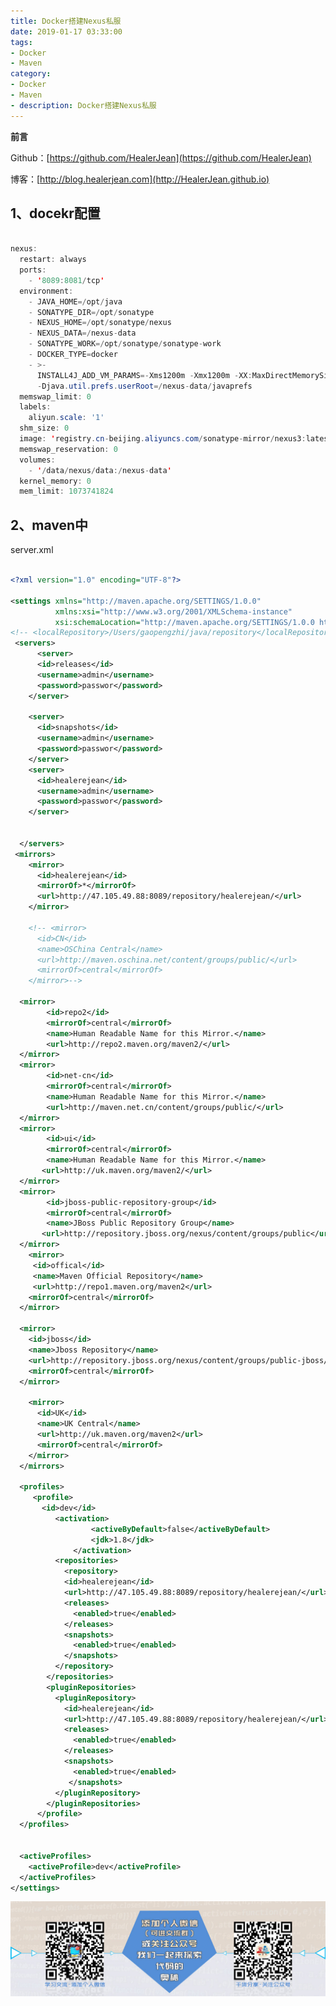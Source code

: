 ```yaml
---
title: Docker搭建Nexus私服
date: 2019-01-17 03:33:00
tags: 
- Docker
- Maven
category: 
- Docker
- Maven
- description: Docker搭建Nexus私服
---
```

**前言**     

 Github：[https://github.com/HealerJean](https://github.com/HealerJean)         

 博客：[http://blog.healerjean.com](http://HealerJean.github.io)          



## 1、docekr配置

```java

nexus:
  restart: always
  ports:
    - '8089:8081/tcp'
  environment:
    - JAVA_HOME=/opt/java
    - SONATYPE_DIR=/opt/sonatype
    - NEXUS_HOME=/opt/sonatype/nexus
    - NEXUS_DATA=/nexus-data
    - SONATYPE_WORK=/opt/sonatype/sonatype-work
    - DOCKER_TYPE=docker
    - >-
      INSTALL4J_ADD_VM_PARAMS=-Xms1200m -Xmx1200m -XX:MaxDirectMemorySize=2g
      -Djava.util.prefs.userRoot=/nexus-data/javaprefs
  memswap_limit: 0
  labels:
    aliyun.scale: '1'
  shm_size: 0
  image: 'registry.cn-beijing.aliyuncs.com/sonatype-mirror/nexus3:latest'
  memswap_reservation: 0
  volumes:
    - '/data/nexus/data:/nexus-data'
  kernel_memory: 0
  mem_limit: 1073741824


```


## 2、maven中

server.xml

```xml

<?xml version="1.0" encoding="UTF-8"?>

<settings xmlns="http://maven.apache.org/SETTINGS/1.0.0"
          xmlns:xsi="http://www.w3.org/2001/XMLSchema-instance"
          xsi:schemaLocation="http://maven.apache.org/SETTINGS/1.0.0 http://maven.apache.org/xsd/settings-1.0.0.xsd">
<!-- <localRepository>/Users/gaopengzhi/java/repository</localRepository> -->
 <servers>
      <server>
      <id>releases</id>
      <username>admin</username>
      <password>passwor</password>
    </server>

    <server>
      <id>snapshots</id>
      <username>admin</username>
      <password>passwor</password>
    </server>
    <server>
      <id>healerejean</id>
      <username>admin</username>
      <password>passwor</password>
    </server>


  </servers>
 <mirrors>
    <mirror>
      <id>healerejean</id>
      <mirrorOf>*</mirrorOf>
      <url>http://47.105.49.88:8089/repository/healerejean/</url>
    </mirror>

    <!-- <mirror>
      <id>CN</id>
      <name>OSChina Central</name>
      <url>http://maven.oschina.net/content/groups/public/</url>
      <mirrorOf>central</mirrorOf>
    </mirror>-->

  <mirror>
        <id>repo2</id>
        <mirrorOf>central</mirrorOf>
        <name>Human Readable Name for this Mirror.</name>
        <url>http://repo2.maven.org/maven2/</url>
  </mirror>
  <mirror>
        <id>net-cn</id>
        <mirrorOf>central</mirrorOf>
        <name>Human Readable Name for this Mirror.</name>
        <url>http://maven.net.cn/content/groups/public/</url>
  </mirror>
  <mirror>
        <id>ui</id>
        <mirrorOf>central</mirrorOf>
        <name>Human Readable Name for this Mirror.</name>
       <url>http://uk.maven.org/maven2/</url>
  </mirror>
  <mirror>
        <id>jboss-public-repository-group</id>
        <mirrorOf>central</mirrorOf>
        <name>JBoss Public Repository Group</name>
       <url>http://repository.jboss.org/nexus/content/groups/public</url>
  </mirror>
    <mirror>
     <id>offical</id>
     <name>Maven Official Repository</name>
     <url>http://repo1.maven.org/maven2</url>
    <mirrorOf>central</mirrorOf>
  </mirror>

  <mirror>
    <id>jboss</id>
    <name>Jboss Repository</name>
    <url>http://repository.jboss.org/nexus/content/groups/public-jboss/</url>
    <mirrorOf>central</mirrorOf>
  </mirror>

    <mirror>
      <id>UK</id>
      <name>UK Central</name>
      <url>http://uk.maven.org/maven2</url>
      <mirrorOf>central</mirrorOf>
    </mirror>
  </mirrors>

  <profiles>
     <profile>
       <id>dev</id>
          <activation>
                  <activeByDefault>false</activeByDefault>
                  <jdk>1.8</jdk>
              </activation>
          <repositories>
            <repository>
            <id>healerejean</id>
            <url>http://47.105.49.88:8089/repository/healerejean/</url>
            <releases>
              <enabled>true</enabled>
            </releases>
            <snapshots>
              <enabled>true</enabled>
            </snapshots>
          </repository>
        </repositories>
        <pluginRepositories>
          <pluginRepository>
            <id>healerejean</id>
            <url>http://47.105.49.88:8089/repository/healerejean/</url>
            <releases>
              <enabled>true</enabled>
            </releases>
            <snapshots>
              <enabled>true</enabled>
             </snapshots>
          </pluginRepository>
        </pluginRepositories>
      </profile>
  </profiles>


  <activeProfiles>
    <activeProfile>dev</activeProfile>
  </activeProfiles>
</settings>


```



![ContactAuthor](https://raw.githubusercontent.com/HealerJean/HealerJean.github.io/master/assets/img/artical_bottom.jpg)




<!-- Gitalk 评论 start  -->

<link rel="stylesheet" href="https://unpkg.com/gitalk/dist/gitalk.css">
<script src="https://unpkg.com/gitalk@latest/dist/gitalk.min.js"></script> 
<div id="gitalk-container"></div>    
 <script type="text/javascript">
    var gitalk = new Gitalk({
		clientID: `1d164cd85549874d0e3a`,
		clientSecret: `527c3d223d1e6608953e835b547061037d140355`,
		repo: `HealerJean.github.io`,
		owner: 'HealerJean',
		admin: ['HealerJean'],
		id: 'MmOoLCh0ixruIanX',
    });
    gitalk.render('gitalk-container');
</script> 

<!-- Gitalk end -->

